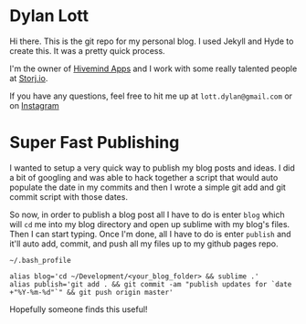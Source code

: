 # Dylan Lott 

Hi there. This is the git repo for my personal blog. I used Jekyll and Hyde to create this. It was a pretty quick process. 

I'm the owner of [Hivemind Apps](www.hivemindapps.com) and I work with some really talented people at [Storj.io](https://www.storj.io).

If you have any questions, feel free to hit me up at `lott.dylan@gmail.com` or on [Instagram](www.instagram.com/dylanxedge)

# Super Fast Publishing 

I wanted to setup a very quick way to publish my blog posts and ideas. I did a bit of googling and was able to hack together a script that would auto populate the date in my commits and then I wrote a simple git add and git commit script with those dates. 

So now, in order to publish a blog post all I have to do is enter `blog` which will `cd` me into my blog directory and open up sublime with my blog's files. Then I can start typing. Once I'm done, all I have to do is enter `publish` and it'll auto add, commit, and push all my files up to my github pages repo. 

`~/.bash_profile` 

    alias blog='cd ~/Development/<your_blog_folder> && sublime .'
    alias publish='git add . && git commit -am "publish updates for `date +"%Y-%m-%d"`" && git push origin master'


Hopefully someone finds this useful! 


